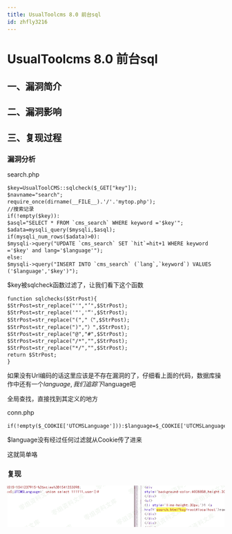 ```yaml
---
title: UsualToolcms 8.0 前台sql
id: zhfly3216
---
```


# UsualToolcms 8.0 前台sql

## 一、漏洞简介

## 二、漏洞影响

## 三、复现过程

### 漏洞分析

search.php

```
$key=UsualToolCMS::sqlcheck($_GET["key"]);
$navname="search";
require_once(dirname(__FILE__).'/'.'mytop.php');
//搜索记录
if(!empty($key)):
$asql="SELECT * FROM `cms_search` WHERE keyword ='$key'";
$adata=mysqli_query($mysqli,$asql);
if(mysqli_num_rows($adata)>0):
$mysqli->query("UPDATE `cms_search` SET `hit`=hit+1 WHERE keyword ='$key' and lang='$language'");
else:
$mysqli->query("INSERT INTO `cms_search` (`lang`,`keyword`) VALUES ('$language','$key')"); 
```

$key被sqlcheck函数过滤了，让我们看下这个函数

```
function sqlchecks($StrPost){
$StrPost=str_replace("'","’",$StrPost);
$StrPost=str_replace('"','“',$StrPost);
$StrPost=str_replace("(","（",$StrPost);
$StrPost=str_replace(")","）",$StrPost);
$StrPost=str_replace("@","#",$StrPost);
$StrPost=str_replace("/*","",$StrPost);
$StrPost=str_replace("*/","",$StrPost);
return $StrPost;
} 
```

如果没有Url编码的话这里应该是不存在漏洞的了，仔细看上面的代码，数据库操作中还有一个$language,我们追踪下$language吧

全局查找，直接找到其定义的地方

conn.php

```
if(!empty($_COOKIE['UTCMSLanguage'])):$language=$_COOKIE['UTCMSLanguage'];else:$language=$indexlanguage;endif; 
```

$language没有经过任何过滤就从Cookie传了进来

这就简单咯

### 复现

![image](../img/fbe5db5199ac4b9d00f7db82bda7bd01.png)